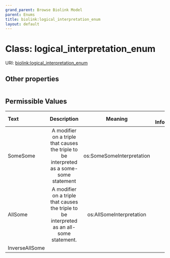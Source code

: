 ```yaml
---
grand_parent: Browse Biolink Model
parent: Enums
title: biolink:logical_interpretation_enum
layout: default
---
```


# Class: logical_interpretation_enum




URI: [biolink:logical_interpretation_enum](https://w3id.org/biolink/vocab/logical_interpretation_enum)


## Other properties

|  |  |  |
| --- | --- | --- |

## Permissible Values

| Text | Description | Meaning | Other Information |
| :--- | :---: | :---: | ---: |
| SomeSome | A modifier on a triple that causes the triple to be interpreted as a some-some statement | os:SomeSomeInterpretation |  |
| AllSome | A modifier on a triple that causes the triple to be interpreted as an all-some statement. | os:AllSomeInterpretation |  |
| InverseAllSome |  |  |  |

